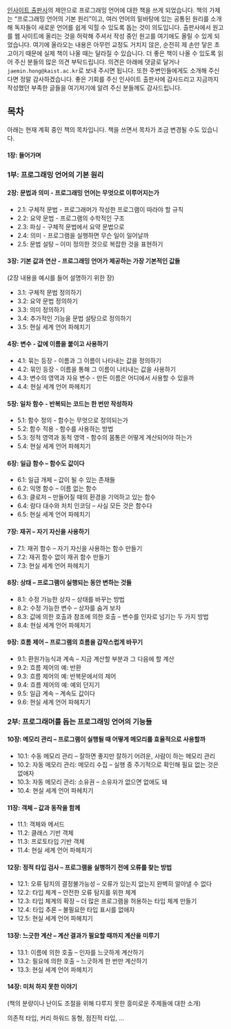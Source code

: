 [인사이트 출판사](https://blog.insightbook.co.kr/)의 제안으로 프로그래밍 언어에
대한 책을 쓰게 되었습니다. 책의 가제는 “프로그래밍 언어의 기본 원리”이고, 여러
언어의 밑바탕에 있는 공통된 원리를 소개해 독자들이 새로운 언어를 쉽게 익힐 수
있도록 돕는 것이 의도입니다. 출판사에서 원고를 웹 사이트에 올리는 것을 허락해
주셔서 작성 중인 원고를 여기에도 올릴 수 있게 되었습니다. 여기에 올라오는
내용은 아무런 교정도 거치지 않은, 순전히 제 손만 닿은 초고이기 때문에 실제 책이
나올 때는 달라질 수 있습니다. 더 좋은 책이 나올 수 있도록 읽어 주신 분들의 많은
의견 부탁드립니다. 의견은 아래에 댓글로 달거나 `jaemin.hong@kaist.ac.kr`로 보내
주시면 됩니다. 또한 주변인들에게도 소개해 주신다면 정말 감사하겠습니다. 좋은
기회를 주신 인사이트 출판사에 감사드리고 지금까지 작성했던 부족한 글들을 여기저기에
알려 주신 분들께도 감사드립니다.

## 목차

아래는 현재 계획 중인 책의 목차입니다. 책을 쓰면서 목차가 조금 변경될 수도
있습니다.

#### 1장: 들어가며

### 1부: 프로그래밍 언어의 기본 원리

#### 2장: 문법과 의미 - 프로그래밍 언어는 무엇으로 이루어지는가

* 2.1: 구체적 문법 - 프로그래머가 작성한 프로그램이 따라야 할 규칙
* 2.2: 요약 문법 - 프로그램의 수학적인 구조
* 2.3: 파싱 - 구체적 문법에서 요약 문법으로
* 2.4: 의미 - 프로그램을 실행하면 무슨 일이 일어날까
* 2.5: 문법 설탕 – 이미 정의한 것으로 복잡한 것을 표현하기

#### 3장: 기본 값과 연산 - 프로그래밍 언어가 제공하는 가장 기본적인 값들

(2장 내용을 예시를 들어 설명하기 위한 장)

* 3.1: 구체적 문법 정의하기
* 3.2: 요약 문법 정의하기
* 3.3: 의미 정의하기
* 3.4: 추가적인 기능을 문법 설탕으로 정의하기
* 3.5: 현실 세계 언어 파헤치기

#### 4장: 변수 - 값에 이름을 붙이고 사용하기

* 4.1: 묶는 등장 - 이름과 그 이름이 나타내는 값을 정의하기
* 4.2: 묶인 등장 - 이름을 통해 그 이름이 나타내는 값을 사용하기
* 4.3: 변수의 영역과 자유 변수 - 만든 이름은 어디에서 사용할 수 있을까
* 4.4: 현실 세계 언어 파헤치기

#### 5장: 일차 함수 - 반복되는 코드는 한 번만 작성하자

* 5.1: 함수 정의 - 함수는 무엇으로 정의되는가
* 5.2: 함수 적용 - 함수를 사용하는 방법
* 5.3: 정적 영역과 동적 영역 - 함수의 몸통은 어떻게 계산되어야 하는가
* 5.4: 현실 세계 언어 파헤치기

#### 6장: 일급 함수 – 함수도 값이다

* 6.1: 일급 개체 – 값이 될 수 있는 존재들
* 6.2: 익명 함수 – 이름 없는 함수
* 6.3: 클로저 – 만들어질 때의 환경을 기억하고 있는 함수
* 6.4: 람다 대수와 처치 인코딩 – 사실 모든 것은 함수다
* 6.5: 현실 세계 언어 파헤치기

#### 7장: 재귀 – 자기 자신을 사용하기

* 7.1: 재귀 함수 – 자기 자신을 사용하는 함수 만들기
* 7.2: 재귀 함수 없이 재귀 함수 만들기
* 7.3: 현실 세계 언어 파헤치기

#### 8장: 상태 – 프로그램이 실행되는 동안 변하는 것들

* 8.1: 수정 가능한 상자 – 상태를 바꾸는 방법
* 8.2: 수정 가능한 변수 – 상자를 숨겨 보자
* 8.3: 값에 의한 호출과 참조에 의한 호출 – 변수를 인자로 넘기는 두 가지 방법
* 8.4: 현실 세계 언어 파헤치기

#### 9장: 흐름 제어 – 프로그램의 흐름을 갑작스럽게 바꾸기

* 9.1: 환원가능식과 계속 – 지금 계산할 부분과 그 다음에 할 계산
* 9.2: 흐름 제어의 예: 반환
* 9.3: 흐름 제어의 예: 반복문에서의 제어
* 9.4: 흐름 제어의 예: 예외 던지기
* 9.5: 일급 계속 – 계속도 값이다
* 9.6: 현실 세계 언어 파헤치기

### 2부: 프로그래머를 돕는 프로그래밍 언어의 기능들

#### 10장: 메모리 관리 – 프로그램이 실행될 때 어떻게 메모리를 효율적으로 사용할까

* 10.1: 수동 메모리 관리 – 잘하면 좋지만 잘하기 어려운, 사람이 하는 메모리 관리
* 10.2: 자동 메모리 관리: 메모리 수집 – 실행 중 주기적으로 확인해 필요 없는 것은 없애자
* 10.3: 자동 메모리 관리: 소유권 – 소유자가 없으면 없애도 돼
* 10.4: 현실 세계 언어 파헤치기

#### 11장: 객체 – 값과 동작을 함께

* 11.1: 객체와 메서드
* 11.2: 클래스 기반 객체
* 11.3: 프로토타입 기반 객체
* 11.4: 현실 세계 언어 파헤치기

#### 12장: 정적 타입 검사 – 프로그램을 실행하기 전에 오류를 찾는 방법

* 12.1: 오류 탐지의 결정불가능성 – 오류가 있는지 없는지 완벽히 알아낼 수 없다
* 12.2: 타입 체계 – 안전한 오류 탐지를 위한 체계
* 12.3: 타입 체계의 확장 – 더 많은 프로그램을 허용하는 타입 체계 만들기
* 12.4: 타입 추론 – 불필요한 타입 표시를 없애자
* 12.5: 현실 세계 언어 파헤치기

#### 13장: 느긋한 계산 – 계산 결과가 필요할 때까지 계산을 미루기

* 13.1: 이름에 의한 호출 – 인자를 느긋하게 계산하기
* 13.2: 필요에 의한 호출 – 느긋하게 한 번만 계산하기
* 13.3: 현실 세계 언어 파헤치기

#### 14장: 미처 하지 못한 이야기

(책의 분량이나 난이도 조절을 위해 다루지 못한 흥미로운 주제들에 대한 소개)

의존적 타입, 커리 하워드 동형, 점진적 타입, ...
